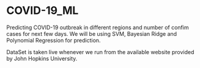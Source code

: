 # COVID-19_ML
Predicting COVID-19 outbreak in different regions and number of confim cases for next few days.
We will be using SVM, Bayesian Ridge and Polynomial Regression for prediction.

DataSet is taken live whenever we run from the available website provided by John Hopkins University.
